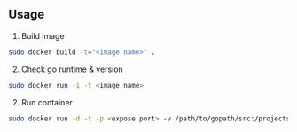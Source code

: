 ## Usage

1. Build image

```bash
sudo docker build -t="<image name>" .
```

2. Check go runtime & version

```bash
sudo docker run -i -t <image name>
```

2. Run container

```bash
sudo docker run -d -t -p <expose port> -v /path/to/gopath/src:/projects/golang/src <image name> <go command & params> 
```
